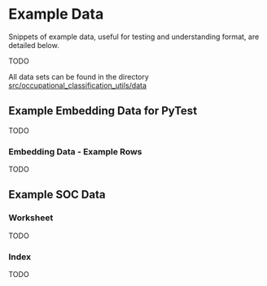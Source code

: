# Example Data

Snippets of example data, useful for testing and understanding format, are detailed below.

TODO

All data sets can be found in the directory [src/occupational_classification_utils/data](https://github.com/ONSdigital/soc-classification-utils/blob/main/src/occupational_classification_utils/data)

## Example Embedding Data for PyTest

TODO

### Embedding Data - Example Rows

TODO

## Example SOC Data

### Worksheet

TODO

### Index

TODO
